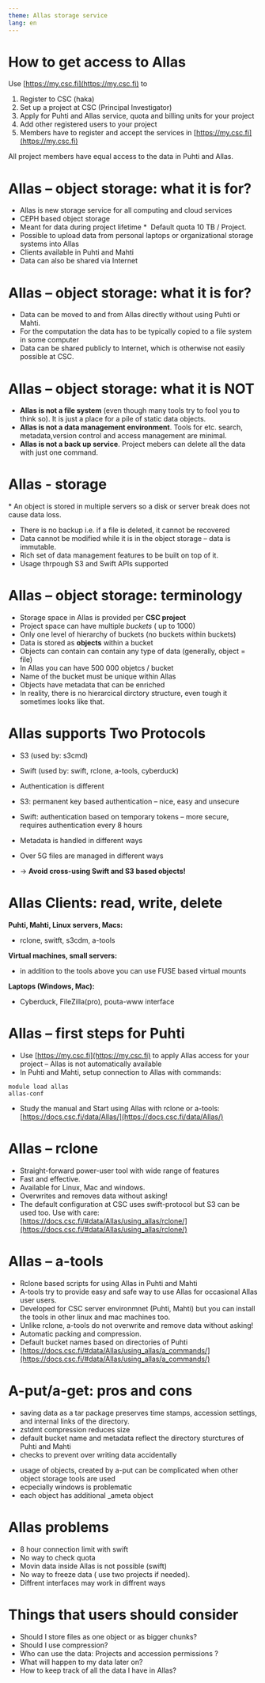 ```yaml
---
theme: Allas storage service
lang: en
---
```



# How to get access to Allas

Use [https://my.csc.fi](https://my.csc.fi) to 
1. Register to CSC (haka)
2. Set up a project at CSC (Principal Investigator)
3. Apply for Puhti and Allas service, quota and billing units for your project
4. Add other registered users to your project
5. Members have to register and accept the services in [https://my.csc.fi](https://my.csc.fi)

All project members have equal access to the data in Puhti and Allas.

# Allas – object storage: what it is for?

*  Allas is new storage service for all computing and cloud services
*  CEPH based object storage
*  Meant for data during project lifetime
*  Default quota 10 TB / Project.
*  Possible to upload data from personal laptops or organizational storage systems into Allas
*  Clients available in Puhti and Mahti
*  Data can also be shared via Internet

# Allas – object storage: what it is for?

*  Data can be moved to and from Allas directly without using Puhti or Mahti.
*  For the computation the data has to be typically copied to a file system in some computer
*  Data can be shared publicly to Internet, which is otherwise not easily possible at CSC.

# Allas – object storage: what it is NOT

*  **Allas is not a file system** (even though many tools try to fool you to think so). It is just a place for a pile of static data objects.
*  **Allas is not a data management environment**. Tools for etc. search, metadata,version control and access management are minimal.
*  **Allas is not a back up service**. Project mebers can delete all the data with just one command.

# Allas - storage 

* An object is stored in multiple servers so a disk or server break does not cause data loss.
* There is no backup i.e. if a file is deleted, it cannot be recovered
* Data cannot be modified while it is in the object storage –  data is immutable.
* Rich set of data management features to be built on top of it.
* Usage thrpough S3 and Swift APIs supported

# Allas – object storage: terminology

*  Storage space in Allas is provided per **CSC project**
*  Project space can have multiple *buckets* ( up to 1000)
*  Only one level of hierarchy of buckets (no buckets within buckets)
*  Data is stored as **objects** within a bucket
*  Objects can contain can contain any type of data (generally, object = file)
*  In Allas you can have 500 000 objetcs / bucket
*  Name of the bucket must be unique within Allas
*  Objects have metadata that can be enriched 
*  In reality, there is no hierarcical dirctory structure, even tough it sometimes looks like that.

# Allas supports Two Protocols

*  S3  (used by: s3cmd)
*  Swift (used by: swift, rclone, a-tools, cyberduck)  

*   Authentication is different
*   S3: permanent key based authentication – nice, easy and unsecure
*   Swift: authentication based on temporary tokens – more secure, requires authentication every 8 hours
*   Metadata is handled in different ways
*   Over 5G files are managed in different ways
*   → **Avoid cross-using Swift and S3 based objects!**


# Allas Clients: read, write, delete

**Puhti, Mahti, Linux servers, Macs:**
*  rclone, switft, s3cdm, a-tools

**Virtual machines, small servers:**
* in addition to the tools above you can use FUSE based virtual mounts

**Laptops (Windows, Mac):**
* Cyberduck, FileZilla(pro), pouta-www interface


# Allas – first steps for Puhti 

*  Use [https://my.csc.fi](https://my.csc.fi) to apply Allas access for your project – Allas is not automatically available
*  In Puhti and Mahti, setup connection to Allas with commands:
```text
module load allas
allas-conf
```
*  Study the manual and Start using Allas with rclone or a-tools:[https://docs.csc.fi/data/Allas/](https://docs.csc.fi/data/Allas/)

# Allas – rclone

*  Straight-forward power-user tool with wide range of features
*  Fast and effective.
*  Available for Linux, Mac and windows.
*  Overwrites and removes data without asking!
*  The default configuration at CSC uses swift-protocol but S3 can be used too.
Use with care: [https://docs.csc.fi/#data/Allas/using_allas/rclone/](https://docs.csc.fi/#data/Allas/using_allas/rclone/)


# Allas – a-tools

*  Rclone based scripts for using Allas in Puhti and Mahti
*  A-tools try to provide easy and safe way to use Allas for occasional Allas user users.
*  Developed for CSC server environmnet (Puhti, Mahti) but you can install the tools in other linux and mac machines too.
*  Unlike rclone, a-tools do not overwrite and remove data without asking!
*  Automatic packing and compression.
*  Default bucket names based on directories of Puhti
*  [https://docs.csc.fi/#data/Allas/using_allas/a_commands/](https://docs.csc.fi/#data/Allas/using_allas/a_commands/)


# A-put/a-get: pros and cons

+ saving data as a tar package preserves time stamps, accession settings, and internal links of the directory.
+ zstdmt compression reduces size
+ default bucket name and metadata reflect the directory sturctures of Puhti and Mahti
+ checks to prevent over writing data accidentally

- usage of objects, created by a-put can be complicated when other object storage tools are used
- ecpecially windows is problematic
- each object has additional _ameta object

# Allas problems

*   8 hour connection limit with swift
*   No way to check quota
*   Movin data inside Allas is not possible (swift)
*   No way to freeze data ( use two projects if needed).
*   Diffrent interfaces may work in diffrent ways


# Things that users should consider 

*   Should I store files as one object or as bigger chunks?
*   Should I use compression?
*   Who can use the data: Projects and accession permissions ?
*   What will happen to my data later on?
*   How to keep track of all the data I have in Allas?
